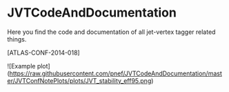 JVTCodeAndDocumentation
=======================

Here you find the code and documentation of all jet-vertex tagger related things. 

[ATLAS-CONF-2014-018]

![Example plot] (https://raw.githubusercontent.com/pnef/JVTCodeAndDocumentation/master/JVTConfNotePlots/plots/JVT_stability_eff95.png)
